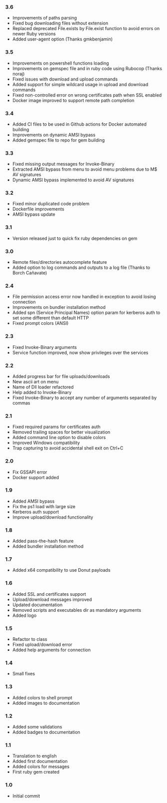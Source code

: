 ### 3.6
 - Improvements of paths parsing
 - Fixed bug downloading files without extension
 - Replaced deprecated File.exists by File.exist function to avoid errors on newer Ruby versions
 - Added user-agent option (Thanks gmkbenjamin)

### 3.5
 - Improvements on powershell functions loading
 - Improvements on gemspec file and in ruby code using Rubocop (Thanks noraj)
 - Fixed issues with download and upload commands
 - Added support for simple wildcard usage in upload and download commands
 - Fixed non-controlled error on wrong certificates path when SSL enabled
 - Docker image improved to support remote path completion

### 3.4
 - Added CI files to be used in Github actions for Docker automated building
 - Improvements on dynamic AMSI bypass
 - Added gemspec file to repo for gem building

### 3.3
 - Fixed missing output messages for Invoke-Binary
 - Extracted AMSI bypass from menu to avoid menu problems due to M$ AV signatures
 - Dynamic AMSI bypass implemented to avoid AV signatures

### 3.2
 - Fixed minor duplicated code problem
 - Dockerfile improvements
 - AMSI bypass update

### 3.1
 - Version released just to quick fix ruby dependencies on gem

### 3.0
 - Remote files/directories autocomplete feature
 - Added option to log commands and outputs to a log file (Thanks to Borch Cañavate)

### 2.4
 - File permission access error now handled in exception to avoid losing connection
 - Improvements on bundler installation method
 - Added spn (Service Principal Names) option param for kerberos auth to set some different than default HTTP
 - Fixed prompt colors (ANSI)

### 2.3
 - Fixed Invoke-Binary arguments
 - Service function improved, now show privileges over the services

### 2.2
 - Added progress bar for file uploads/downloads
 - New ascii art on menu
 - Name of Dll loader refactored
 - Help added to Invoke-Binary
 - Fixed Invoke-Binary to accept any number of arguments separated by commas

### 2.1
 - Fixed required params for certificates auth
 - Removed trailing spaces for better visualization
 - Added command line option to disable colors
 - Improved Windows compatibility
 - Trap capturing to avoid accidental shell exit on Ctrl+C

### 2.0
 - Fix GSSAPI error
 - Docker support added

### 1.9
 - Added AMSI bypass
 - Fix the ps1 load with large size
 - Kerberos auth support
 - Improve upload/download functionality

### 1.8
 - Added pass-the-hash feature
 - Added bundler installation method

### 1.7
 - Added x64 compatibility to use Donut payloads

### 1.6
 - Added SSL and certificates support
 - Upload/download messages improved
 - Updated documentation
 - Removed scripts and executables dir as mandatory arguments
 - Added logo

### 1.5
 - Refactor to class
 - Fixed upload/download error
 - Added help arguments for connection

### 1.4
 - Small fixes

### 1.3
 - Added colors to shell prompt
 - Added images to documentation

### 1.2
 - Added some validations
 - Added badges to documentation

### 1.1
 - Translation to english
 - Added first documentation
 - Added colors for messages
 - First ruby gem created

### 1.0
 - Initial commit
